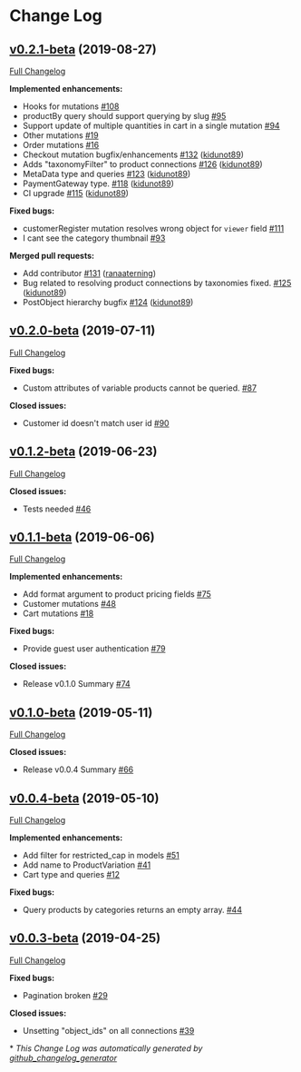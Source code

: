 # Change Log

## [v0.2.1-beta](https://github.com/wp-graphql/wp-graphql-woocommerce/tree/v0.2.1-beta) (2019-08-27)
[Full Changelog](https://github.com/wp-graphql/wp-graphql-woocommerce/compare/v0.2.0-beta...v0.2.1-beta)

**Implemented enhancements:**

- Hooks for mutations [\#108](https://github.com/wp-graphql/wp-graphql-woocommerce/issues/108)
- productBy query should support querying by slug [\#95](https://github.com/wp-graphql/wp-graphql-woocommerce/issues/95)
- Support update of multiple quantities in cart in a single mutation [\#94](https://github.com/wp-graphql/wp-graphql-woocommerce/issues/94)
- Other mutations [\#19](https://github.com/wp-graphql/wp-graphql-woocommerce/issues/19)
- Order mutations [\#16](https://github.com/wp-graphql/wp-graphql-woocommerce/issues/16)
- Checkout mutation bugfix/enhancements [\#132](https://github.com/wp-graphql/wp-graphql-woocommerce/pull/132) ([kidunot89](https://github.com/kidunot89))
- Adds "taxonomyFilter" to product connections [\#126](https://github.com/wp-graphql/wp-graphql-woocommerce/pull/126) ([kidunot89](https://github.com/kidunot89))
- MetaData type and queries [\#123](https://github.com/wp-graphql/wp-graphql-woocommerce/pull/123) ([kidunot89](https://github.com/kidunot89))
- PaymentGateway type. [\#118](https://github.com/wp-graphql/wp-graphql-woocommerce/pull/118) ([kidunot89](https://github.com/kidunot89))
- CI upgrade [\#115](https://github.com/wp-graphql/wp-graphql-woocommerce/pull/115) ([kidunot89](https://github.com/kidunot89))

**Fixed bugs:**

- customerRegister mutation resolves wrong object for `viewer` field [\#111](https://github.com/wp-graphql/wp-graphql-woocommerce/issues/111)
- I cant see the category thumbnail  [\#93](https://github.com/wp-graphql/wp-graphql-woocommerce/issues/93)

**Merged pull requests:**

- Add contributor [\#131](https://github.com/wp-graphql/wp-graphql-woocommerce/pull/131) ([ranaaterning](https://github.com/ranaaterning))
- Bug related to resolving product connections by taxonomies fixed. [\#125](https://github.com/wp-graphql/wp-graphql-woocommerce/pull/125) ([kidunot89](https://github.com/kidunot89))
- PostObject hierarchy bugfix [\#124](https://github.com/wp-graphql/wp-graphql-woocommerce/pull/124) ([kidunot89](https://github.com/kidunot89))

## [v0.2.0-beta](https://github.com/wp-graphql/wp-graphql-woocommerce/tree/v0.2.0-beta) (2019-07-11)
[Full Changelog](https://github.com/wp-graphql/wp-graphql-woocommerce/compare/v0.1.2-beta...v0.2.0-beta)

**Fixed bugs:**

- Custom attributes of variable products cannot be queried. [\#87](https://github.com/wp-graphql/wp-graphql-woocommerce/issues/87)

**Closed issues:**

- Customer id doesn't match user id [\#90](https://github.com/wp-graphql/wp-graphql-woocommerce/issues/90)

## [v0.1.2-beta](https://github.com/wp-graphql/wp-graphql-woocommerce/tree/v0.1.2-beta) (2019-06-23)
[Full Changelog](https://github.com/wp-graphql/wp-graphql-woocommerce/compare/v0.1.1-beta...v0.1.2-beta)

**Closed issues:**

- Tests needed [\#46](https://github.com/wp-graphql/wp-graphql-woocommerce/issues/46)

## [v0.1.1-beta](https://github.com/wp-graphql/wp-graphql-woocommerce/tree/v0.1.1-beta) (2019-06-06)
[Full Changelog](https://github.com/wp-graphql/wp-graphql-woocommerce/compare/v0.1.0-beta...v0.1.1-beta)

**Implemented enhancements:**

- Add format argument to product pricing fields [\#75](https://github.com/wp-graphql/wp-graphql-woocommerce/issues/75)
- Customer mutations [\#48](https://github.com/wp-graphql/wp-graphql-woocommerce/issues/48)
- Cart mutations [\#18](https://github.com/wp-graphql/wp-graphql-woocommerce/issues/18)

**Fixed bugs:**

- Provide guest user authentication [\#79](https://github.com/wp-graphql/wp-graphql-woocommerce/issues/79)

**Closed issues:**

- Release v0.1.0 Summary [\#74](https://github.com/wp-graphql/wp-graphql-woocommerce/issues/74)

## [v0.1.0-beta](https://github.com/wp-graphql/wp-graphql-woocommerce/tree/v0.1.0-beta) (2019-05-11)
[Full Changelog](https://github.com/wp-graphql/wp-graphql-woocommerce/compare/v0.0.4-beta...v0.1.0-beta)

**Closed issues:**

- Release v0.0.4 Summary [\#66](https://github.com/wp-graphql/wp-graphql-woocommerce/issues/66)

## [v0.0.4-beta](https://github.com/wp-graphql/wp-graphql-woocommerce/tree/v0.0.4-beta) (2019-05-10)
[Full Changelog](https://github.com/wp-graphql/wp-graphql-woocommerce/compare/v0.0.3-beta...v0.0.4-beta)

**Implemented enhancements:**

- Add filter for restricted\_cap in models [\#51](https://github.com/wp-graphql/wp-graphql-woocommerce/issues/51)
- Add name to ProductVariation [\#41](https://github.com/wp-graphql/wp-graphql-woocommerce/issues/41)
- Cart type and queries [\#12](https://github.com/wp-graphql/wp-graphql-woocommerce/issues/12)

**Fixed bugs:**

- Query products by categories returns an empty array. [\#44](https://github.com/wp-graphql/wp-graphql-woocommerce/issues/44)

## [v0.0.3-beta](https://github.com/wp-graphql/wp-graphql-woocommerce/tree/v0.0.3-beta) (2019-04-25)
[Full Changelog](https://github.com/wp-graphql/wp-graphql-woocommerce/compare/v0.0.2-beta...v0.0.3-beta)

**Fixed bugs:**

- Pagination broken [\#29](https://github.com/wp-graphql/wp-graphql-woocommerce/issues/29)

**Closed issues:**

- Unsetting "object\_ids" on all connections [\#39](https://github.com/wp-graphql/wp-graphql-woocommerce/issues/39)



\* *This Change Log was automatically generated by [github_changelog_generator](https://github.com/skywinder/Github-Changelog-Generator)*